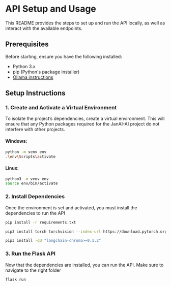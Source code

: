 # API Setup and Usage

This README provides the steps to set up and run the API locally, as well as interact with the available endpoints.

## Prerequisites

Before starting, ensure you have the following installed:
- Python 3.x
- pip (Python's package installer)
- [Ollama instructions](OLLAMA.md)

## Setup Instructions

### 1. Create and Activate a Virtual Environment

To isolate the project’s dependencies, create a virtual environment. This will ensure that any Python packages required for the JanAI-AI project do not interfere with other projects.

#### **Windows:**
```bash
python -m venv env
.\env\Scripts\activate
```
#### **Linux:**
```bash
python3 -m venv env
source env/bin/activate
```

### 2. Install Dependencies

Once the environment is set and activated, you must install the dependencies to run the API

```bash
pip install -r requirements.txt

pip3 install torch torchvision --index-url https://download.pytorch.org/whl/cu124 

pip3 install -qU "langchain-chroma>=0.1.2"
```

### 3. Run the Flask API

Now that the dependencies are installed, you can run the API.
Make sure to navigate to the right folder
```bash
flask run
```